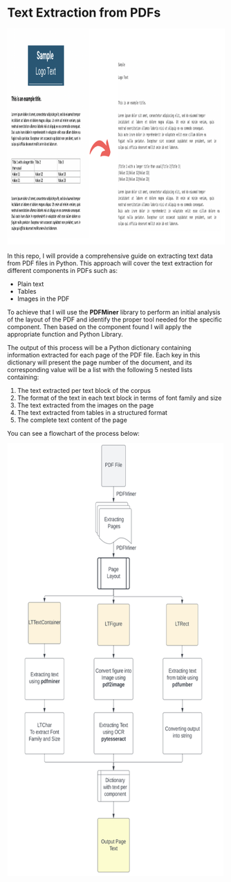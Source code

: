 # Text Extraction from PDFs

<img src="Cover Image.png" width="950" height="500">

In this repo, I will provide a comprehensive guide on extracting text data from PDF files in Python.
This approach will cover the text extraction for different components in PDFs such as:
- Plain text
- Tables
- Images in the PDF

To achieve that I will use the **PDFMiner** library to perform an initial analysis of the layout of the PDF and identify the proper tool needed for the specific component.
Then based on the component found I will apply the appropriate function and Python Library. 

The output of this process will be a Python dictionary containing information extracted for each page of the PDF file. Each key in this dictionary will present the page number of the document, and its corresponding value will be a list with the following 5 nested lists containing:

1. The text extracted per text block of the corpus
2. The format of the text in each text block in terms of font family and size
3. The text extracted from the images on the page
4. The text extracted from tables in a structured format
5. The complete text content of the page

You can see a flowchart of the process below:

<img src="Text Extraction Flowchart.png" width="500" height="1000">
